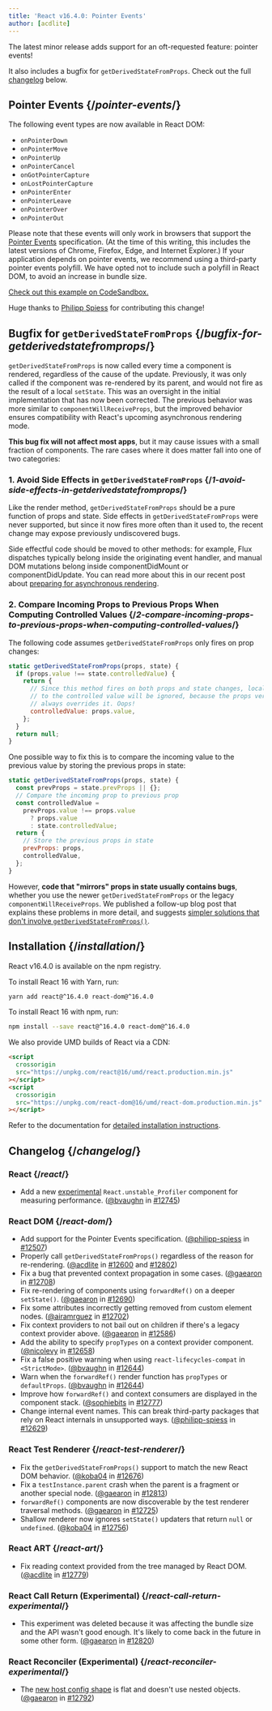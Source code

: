 ```yaml
---
title: 'React v16.4.0: Pointer Events'
author: [acdlite]
---
```


The latest minor release adds support for an oft-requested feature: pointer events!

It also includes a bugfix for `getDerivedStateFromProps`. Check out the full [changelog](#changelog) below.

## Pointer Events {/*pointer-events*/}

The following event types are now available in React DOM:

- `onPointerDown`
- `onPointerMove`
- `onPointerUp`
- `onPointerCancel`
- `onGotPointerCapture`
- `onLostPointerCapture`
- `onPointerEnter`
- `onPointerLeave`
- `onPointerOver`
- `onPointerOut`

Please note that these events will only work in browsers that support the [Pointer Events](https://developer.mozilla.org/en-US/docs/Web/API/Pointer_events) specification. (At the time of this writing, this includes the latest versions of Chrome, Firefox, Edge, and Internet Explorer.) If your application depends on pointer events, we recommend using a third-party pointer events polyfill. We have opted not to include such a polyfill in React DOM, to avoid an increase in bundle size.

[Check out this example on CodeSandbox.](codesandbox://16-4-release-blog-post/pointer-events-example)

Huge thanks to [Philipp Spiess](https://github.com/philipp-spiess) for contributing this change!

## Bugfix for `getDerivedStateFromProps` {/*bugfix-for-getderivedstatefromprops*/}

`getDerivedStateFromProps` is now called every time a component is rendered, regardless of the cause of the update. Previously, it was only called if the component was re-rendered by its parent, and would not fire as the result of a local `setState`. This was an oversight in the initial implementation that has now been corrected. The previous behavior was more similar to `componentWillReceiveProps`, but the improved behavior ensures compatibility with React's upcoming asynchronous rendering mode.

**This bug fix will not affect most apps**, but it may cause issues with a small fraction of components. The rare cases where it does matter fall into one of two categories:

### 1. Avoid Side Effects in `getDerivedStateFromProps` {/*1-avoid-side-effects-in-getderivedstatefromprops*/}

Like the render method, `getDerivedStateFromProps` should be a pure function of props and state. Side effects in `getDerivedStateFromProps` were never supported, but since it now fires more often than it used to, the recent change may expose previously undiscovered bugs.

Side effectful code should be moved to other methods: for example, Flux dispatches typically belong inside the originating event handler, and manual DOM mutations belong inside componentDidMount or componentDidUpdate. You can read more about this in our recent post about [preparing for asynchronous rendering](/blog/2018/03/27/update-on-async-rendering).

### 2. Compare Incoming Props to Previous Props When Computing Controlled Values {/*2-compare-incoming-props-to-previous-props-when-computing-controlled-values*/}

The following code assumes `getDerivedStateFromProps` only fires on prop changes:

```js
static getDerivedStateFromProps(props, state) {
  if (props.value !== state.controlledValue) {
    return {
      // Since this method fires on both props and state changes, local updates
      // to the controlled value will be ignored, because the props version
      // always overrides it. Oops!
      controlledValue: props.value,
    };
  }
  return null;
}
```

One possible way to fix this is to compare the incoming value to the previous value by storing the previous props in state:

```js
static getDerivedStateFromProps(props, state) {
  const prevProps = state.prevProps || {};
  // Compare the incoming prop to previous prop
  const controlledValue =
    prevProps.value !== props.value
      ? props.value
      : state.controlledValue;
  return {
    // Store the previous props in state
    prevProps: props,
    controlledValue,
  };
}
```

However, **code that "mirrors" props in state usually contains bugs**, whether you use the newer `getDerivedStateFromProps` or the legacy `componentWillReceiveProps`. We published a follow-up blog post that explains these problems in more detail, and suggests [simpler solutions that don't involve `getDerivedStateFromProps()`](/blog/2018/06/07/you-probably-dont-need-derived-state).

## Installation {/*installation*/}

React v16.4.0 is available on the npm registry.

To install React 16 with Yarn, run:

```bash
yarn add react@^16.4.0 react-dom@^16.4.0
```

To install React 16 with npm, run:

```bash
npm install --save react@^16.4.0 react-dom@^16.4.0
```

We also provide UMD builds of React via a CDN:

```html
<script
  crossorigin
  src="https://unpkg.com/react@16/umd/react.production.min.js"
></script>
<script
  crossorigin
  src="https://unpkg.com/react-dom@16/umd/react-dom.production.min.js"
></script>
```

Refer to the documentation for [detailed installation instructions](/docs/installation).

## Changelog {/*changelog*/}

### React {/*react*/}

- Add a new [experimental](https://github.com/reactjs/rfcs/pull/51) `React.unstable_Profiler` component for measuring performance. ([@bvaughn](https://github.com/bvaughn) in [#12745](https://github.com/facebook/react/pull/12745))

### React DOM {/*react-dom*/}

- Add support for the Pointer Events specification. ([@philipp-spiess](https://github.com/philipp-spiess) in [#12507](https://github.com/facebook/react/pull/12507))
- Properly call `getDerivedStateFromProps()` regardless of the reason for re-rendering. ([@acdlite](https://github.com/acdlite) in [#12600](https://github.com/facebook/react/pull/12600) and [#12802](https://github.com/facebook/react/pull/12802))
- Fix a bug that prevented context propagation in some cases. ([@gaearon](https://github.com/gaearon) in [#12708](https://github.com/facebook/react/pull/12708))
- Fix re-rendering of components using `forwardRef()` on a deeper `setState()`. ([@gaearon](https://github.com/gaearon) in [#12690](https://github.com/facebook/react/pull/12690))
- Fix some attributes incorrectly getting removed from custom element nodes. ([@airamrguez](https://github.com/airamrguez) in [#12702](https://github.com/facebook/react/pull/12702))
- Fix context providers to not bail out on children if there's a legacy context provider above. ([@gaearon](https://github.com/gaearon) in [#12586](https://github.com/facebook/react/pull/12586))
- Add the ability to specify `propTypes` on a context provider component. ([@nicolevy](https://github.com/nicolevy) in [#12658](https://github.com/facebook/react/pull/12658))
- Fix a false positive warning when using `react-lifecycles-compat` in `<StrictMode>`. ([@bvaughn](https://github.com/bvaughn) in [#12644](https://github.com/facebook/react/pull/12644))
- Warn when the `forwardRef()` render function has `propTypes` or `defaultProps`. ([@bvaughn](https://github.com/bvaughn) in [#12644](https://github.com/facebook/react/pull/12644))
- Improve how `forwardRef()` and context consumers are displayed in the component stack. ([@sophiebits](https://github.com/sophiebits) in [#12777](https://github.com/facebook/react/pull/12777))
- Change internal event names. This can break third-party packages that rely on React internals in unsupported ways. ([@philipp-spiess](https://github.com/philipp-spiess) in [#12629](https://github.com/facebook/react/pull/12629))

### React Test Renderer {/*react-test-renderer*/}

- Fix the `getDerivedStateFromProps()` support to match the new React DOM behavior. ([@koba04](https://github.com/koba04) in [#12676](https://github.com/facebook/react/pull/12676))
- Fix a `testInstance.parent` crash when the parent is a fragment or another special node. ([@gaearon](https://github.com/gaearon) in [#12813](https://github.com/facebook/react/pull/12813))
- `forwardRef()` components are now discoverable by the test renderer traversal methods. ([@gaearon](https://github.com/gaearon) in [#12725](https://github.com/facebook/react/pull/12725))
- Shallow renderer now ignores `setState()` updaters that return `null` or `undefined`. ([@koba04](https://github.com/koba04) in [#12756](https://github.com/facebook/react/pull/12756))

### React ART {/*react-art*/}

- Fix reading context provided from the tree managed by React DOM. ([@acdlite](https://github.com/acdlite) in [#12779](https://github.com/facebook/react/pull/12779))

### React Call Return (Experimental) {/*react-call-return-experimental*/}

- This experiment was deleted because it was affecting the bundle size and the API wasn't good enough. It's likely to come back in the future in some other form. ([@gaearon](https://github.com/gaearon) in [#12820](https://github.com/facebook/react/pull/12820))

### React Reconciler (Experimental) {/*react-reconciler-experimental*/}

- The [new host config shape](https://github.com/facebook/react/blob/c601f7a64640290af85c9f0e33c78480656b46bc/packages/react-noop-renderer/src/createReactNoop.js#L82-L285) is flat and doesn't use nested objects. ([@gaearon](https://github.com/gaearon) in [#12792](https://github.com/facebook/react/pull/12792))
